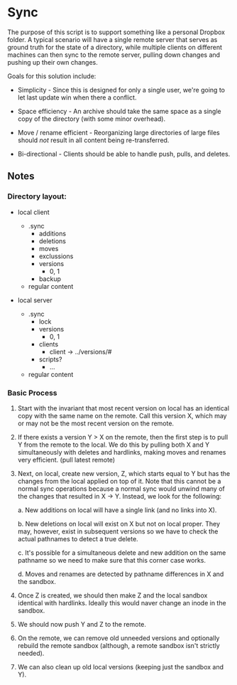 # Sync

The purpose of this script is to support something like a personal Dropbox
folder.  A typical scenario will have a single remote server that serves as
ground truth for the state of a directory, while multiple clients on different
machines can then sync to the remote server, pulling down changes and pushing
up their own changes.

Goals for this solution include:

* Simplicity - Since this is designed for only a single user, we're going to
let last update win when there a conflict.

* Space efficiency - An archive should take the same space as a single copy of
the directory (with some minor overhead).

* Move / rename efficient - Reorganizing large directories of large files
should _not_ result in all content being re-transferred.

* Bi-directional - Clients should be able to handle push, pulls, and deletes.


## Notes

### Directory layout:

* local client
  * .sync
    * additions
    * deletions
    * moves
    * exclussions
    * versions
      * 0, 1
    * backup
  * regular content

* local server
  * .sync
    * lock
    * versions
      * 0, 1
    * clients
      * client -> ../versions/#
    * scripts?
      * ...
  * regular content 


### Basic Process

1. Start with the invariant that most recent version on local has an
   identical copy with the same name on the remote.  Call this version X,
   which may or may not be the most recent version on the remote.

2. If there exists a version Y > X on the remote, then the first step is to
   pull Y from the remote to the local.  We do this by pulling both X and Y
   simultaneously with deletes and hardlinks, making moves and renames very
   efficient. (pull latest remote)

3. Next, on local, create new version, Z, which starts equal to Y but has the
   changes from the local applied on top of it.  Note that this cannot be a
   normal sync operations because a normal sync would unwind many of the
   changes that resulted in X -> Y.  Instead, we look for the following:

    a. New additions on local will have a single link (and no links into X).
    
    b. New deletions on local will exist on X but not on local proper.  They
    may, however, exist in subsequent versions so we have to check the actual
    pathnames to detect a true delete.

    c. It's possible for a simultaneous delete and new addition on the same
    pathname so we need to make sure that this corner case works.

    d. Moves and renames are detected by pathname differences in X and the
    sandbox.

4. Once Z is created, we should then make Z and the local sandbox identical
   with hardlinks.  Ideally this would naver change an inode in the sandbox.

5. We should now push Y and Z to the remote.

6. On the remote, we can remove old unneeded versions and optionally rebuild
   the remote sandbox (although, a remote sandbox isn't strictly needed).

7. We can also clean up old local versions (keeping just the sandbox and Y).
